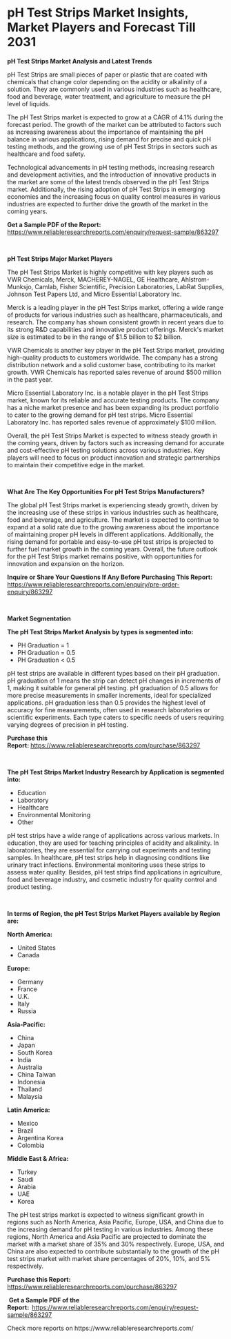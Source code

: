 <p><h1>pH Test Strips Market Insights, Market Players and Forecast Till 2031</h1></p><p><strong>pH Test Strips Market Analysis and Latest Trends</strong></p>
<p><p>pH Test Strips are small pieces of paper or plastic that are coated with chemicals that change color depending on the acidity or alkalinity of a solution. They are commonly used in various industries such as healthcare, food and beverage, water treatment, and agriculture to measure the pH level of liquids.</p><p>The pH Test Strips market is expected to grow at a CAGR of 4.1% during the forecast period. The growth of the market can be attributed to factors such as increasing awareness about the importance of maintaining the pH balance in various applications, rising demand for precise and quick pH testing methods, and the growing use of pH Test Strips in sectors such as healthcare and food safety.</p><p>Technological advancements in pH testing methods, increasing research and development activities, and the introduction of innovative products in the market are some of the latest trends observed in the pH Test Strips market. Additionally, the rising adoption of pH Test Strips in emerging economies and the increasing focus on quality control measures in various industries are expected to further drive the growth of the market in the coming years.</p></p>
<p><strong>Get a Sample PDF of the Report:&nbsp;</strong> <a href="https://www.reliableresearchreports.com/enquiry/request-sample/863297">https://www.reliableresearchreports.com/enquiry/request-sample/863297</a></p>
<p>&nbsp;</p>
<p><strong>pH Test Strips Major Market Players</strong></p>
<p><p>The pH Test Strips Market is highly competitive with key players such as VWR Chemicals, Merck, MACHEREY-NAGEL, GE Healthcare, Ahlstrom-Munksjo, Camlab, Fisher Scientific, Precision Laboratories, LabRat Supplies, Johnson Test Papers Ltd, and Micro Essential Laboratory Inc.</p><p>Merck is a leading player in the pH Test Strips market, offering a wide range of products for various industries such as healthcare, pharmaceuticals, and research. The company has shown consistent growth in recent years due to its strong R&D capabilities and innovative product offerings. Merck's market size is estimated to be in the range of $1.5 billion to $2 billion.</p><p>VWR Chemicals is another key player in the pH Test Strips market, providing high-quality products to customers worldwide. The company has a strong distribution network and a solid customer base, contributing to its market growth. VWR Chemicals has reported sales revenue of around $500 million in the past year.</p><p>Micro Essential Laboratory Inc. is a notable player in the pH Test Strips market, known for its reliable and accurate testing products. The company has a niche market presence and has been expanding its product portfolio to cater to the growing demand for pH test strips. Micro Essential Laboratory Inc. has reported sales revenue of approximately $100 million.</p><p>Overall, the pH Test Strips Market is expected to witness steady growth in the coming years, driven by factors such as increasing demand for accurate and cost-effective pH testing solutions across various industries. Key players will need to focus on product innovation and strategic partnerships to maintain their competitive edge in the market.</p></p>
<p>&nbsp;</p>
<p><strong>What Are The Key Opportunities For pH Test Strips Manufacturers?</strong></p>
<p><p>The global pH Test Strips market is experiencing steady growth, driven by the increasing use of these strips in various industries such as healthcare, food and beverage, and agriculture. The market is expected to continue to expand at a solid rate due to the growing awareness about the importance of maintaining proper pH levels in different applications. Additionally, the rising demand for portable and easy-to-use pH test strips is projected to further fuel market growth in the coming years. Overall, the future outlook for the pH Test Strips market remains positive, with opportunities for innovation and expansion on the horizon.</p></p>
<p><strong>Inquire or Share Your Questions If Any Before Purchasing This Report:</strong> <a href="https://www.reliableresearchreports.com/enquiry/pre-order-enquiry/863297">https://www.reliableresearchreports.com/enquiry/pre-order-enquiry/863297</a></p>
<p>&nbsp;</p>
<p><strong>Market Segmentation</strong></p>
<p><strong>The pH Test Strips Market Analysis by types is segmented into:</strong></p>
<p><ul><li>PH Graduation = 1</li><li>PH Graduation = 0.5</li><li>PH Graduation < 0.5</li></ul></p>
<p><p>pH test strips are available in different types based on their pH graduation. pH graduation of 1 means the strip can detect pH changes in increments of 1, making it suitable for general pH testing. pH graduation of 0.5 allows for more precise measurements in smaller increments, ideal for specialized applications. pH graduation less than 0.5 provides the highest level of accuracy for fine measurements, often used in research laboratories or scientific experiments. Each type caters to specific needs of users requiring varying degrees of precision in pH testing.</p></p>
<p><strong>Purchase this Report:&nbsp;</strong><a href="https://www.reliableresearchreports.com/purchase/863297">https://www.reliableresearchreports.com/purchase/863297</a></p>
<p>&nbsp;</p>
<p><strong>The pH Test Strips Market Industry Research by Application is segmented into:</strong></p>
<p><ul><li>Education</li><li>Laboratory</li><li>Healthcare</li><li>Environmental Monitoring</li><li>Other</li></ul></p>
<p><p>pH test strips have a wide range of applications across various markets. In education, they are used for teaching principles of acidity and alkalinity. In laboratories, they are essential for carrying out experiments and testing samples. In healthcare, pH test strips help in diagnosing conditions like urinary tract infections. Environmental monitoring uses these strips to assess water quality. Besides, pH test strips find applications in agriculture, food and beverage industry, and cosmetic industry for quality control and product testing.</p></p>
<p>&nbsp;</p>
<p><strong>In terms of Region, the pH Test Strips Market Players available by Region are:</strong></p>
<p>
    <p> <strong> North America: </strong>
        <ul>
            <li>United States</li>
            <li>Canada</li>
        </ul>
        </p> 
    <p> <strong> Europe: </strong>
        <ul>
            <li>Germany</li>
            <li>France</li>
            <li>U.K.</li>
            <li>Italy</li>
            <li>Russia</li>
        </ul>
        </p> 
    <p> <strong> Asia-Pacific: </strong>
        <ul>
            <li>China</li>
            <li>Japan</li>
            <li>South Korea</li>
            <li>India</li>
            <li>Australia</li>
            <li>China Taiwan</li>
            <li>Indonesia</li>
            <li>Thailand</li>
            <li>Malaysia</li>
        </ul>
        </p> 
    <p> <strong> Latin America: </strong>
        <ul>
            <li>Mexico</li>
            <li>Brazil</li>
            <li>Argentina Korea</li>
            <li>Colombia</li>
        </ul>
        </p> 
    <p> <strong> Middle East & Africa: </strong>
        <ul>
            <li>Turkey</li>
            <li>Saudi</li>
            <li>Arabia</li>
            <li>UAE</li>
            <li>Korea</li>
        </ul>
    </p>
    </p>
<p><p>The pH test strips market is expected to witness significant growth in regions such as North America, Asia Pacific, Europe, USA, and China due to the increasing demand for pH testing in various industries. Among these regions, North America and Asia Pacific are projected to dominate the market with a market share of 35% and 30% respectively. Europe, USA, and China are also expected to contribute substantially to the growth of the pH test strips market with market share percentages of 20%, 10%, and 5% respectively.</p></p>
<p><strong>Purchase this Report: </strong><a href="https://www.reliableresearchreports.com/purchase/863297">https://www.reliableresearchreports.com/purchase/863297</a></p>
<p>&nbsp;<strong>Get a Sample PDF of the Report:&nbsp;&nbsp;</strong><a href="https://www.reliableresearchreports.com/enquiry/request-sample/863297">https://www.reliableresearchreports.com/enquiry/request-sample/863297</a></p>
<p><strong></strong></p>
<p>Check more reports on https://www.reliableresearchreports.com/</p>